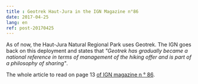 ```yaml
---
title : Geotrek Haut-Jura in the IGN Magazine n°86
date: 2017-04-25
lang: en
ref: post-20170425
---
```

As of now, the Haut-Jura Natural Regional Park uses Geotrek. The IGN goes back on this deployment and states that <i>"Geotrek has gradually became a national reference in terms of management of the hiking offer and is part of a philosophy of sharing"</i>.

The whole article to read on page 13 <a href="http://www.ign.fr/institut/publications/ign-magazine-ndeg86" target="_blank">of IGN magazine n ° 86</a>.
